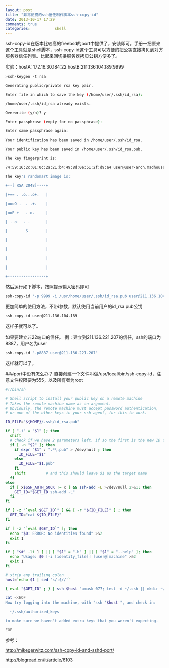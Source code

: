 ```yaml
---
layout: post
title: "非常便捷的ssh信任制作脚本ssh-copy-id"
date: 2013-10-17 17:29
comments: true
categories:           shell
---
```


ssh-copy-id在版本比较高的freebsd的port中提供了，安装即可。手册一把原来这个工具就是shell脚本，ssh-copy-id这个工具可以方便的把公钥直接拷贝到对方服务器信任列表。比起来回切换服务器拷贝公钥方便多了。

<!-- more -->

实验：hostA: 172.16.30.184:22  hostB:211.136.104.189:9999
```bash
>ssh-keygen -t rsa

Generating public/private rsa key pair.

Enter file in which to save the key (/home/user/.ssh/id_rsa):

/home/user/.ssh/id_rsa already exists.

Overwrite (y/n)? y

Enter passphrase (empty for no passphrase):

Enter same passphrase again:

Your identification has been saved in /home/user/.ssh/id_rsa.

Your public key has been saved in /home/user/.ssh/id_rsa.pub.

The key fingerprint is:

74:59:16:2c:01:0c:2a:21:b4:49:8d:0e:51:2f:d9:a4 user@user-arch.madhouse.cn

The key's randomart image is:

+--[ RSA 2048]----+

|+== . .o...o+.   |

|oooO .  . .+.    |

|ooE +   . o.     |

| . o   . .       |

|        S        |

|                 |

|                 |

|                 |

|                 |

+-----------------+
```
然后运行如下脚本，按照提示输入密码即可
```bash
ssh-copy-id '-p 9999 -i /usr/home/user/.ssh/id_rsa.pub user@211.136.104.189'
```
更加简单的使用方法，不带i参数，默认使用当前用户的id_rsa.pub公钥
```bash
ssh-copy-id user@211.136.104.189
```
这样子就可以了。

如果要建立非22端口的信任。
例：建立到211.136.221.207的信任，ssh的端口为8887，用户名为user
```bash
ssh-copy-id "-p8887 user@211.136.221.207"
```
这样就可以了。

###port中没有怎么办？
直接创建一个文件叫做/usr/local/bin/ssh-copy-id，注意文件权限要为555，以及所有者为root
```sh
#!/bin/sh

# Shell script to install your public key on a remote machine
# Takes the remote machine name as an argument.
# Obviously, the remote machine must accept password authentication,
# or one of the other keys in your ssh-agent, for this to work.

ID_FILE="${HOME}/.ssh/id_rsa.pub"

if [ "-i" = "$1" ]; then
  shift
  # check if we have 2 parameters left, if so the first is the new ID file
  if [ -n "$2" ]; then
    if expr "$1" : ".*\.pub" > /dev/null ; then
      ID_FILE="$1"
    else
      ID_FILE="$1.pub"
    fi
    shift         # and this should leave $1 as the target name
  fi
else
  if [ x$SSH_AUTH_SOCK != x ] && ssh-add -L >/dev/null 2>&1; then
    GET_ID="$GET_ID ssh-add -L"
  fi
fi

if [ -z "`eval $GET_ID`" ] && [ -r "${ID_FILE}" ] ; then
  GET_ID="cat ${ID_FILE}"
fi

if [ -z "`eval $GET_ID`" ]; then
  echo "$0: ERROR: No identities found" >&2
  exit 1
fi

if [ "$#" -lt 1 ] || [ "$1" = "-h" ] || [ "$1" = "--help" ]; then
  echo "Usage: $0 [-i [identity_file]] [user@]machine" >&2
  exit 1
fi

# strip any trailing colon
host=`echo $1 | sed 's/:$//'`

{ eval "$GET_ID" ; } | ssh $host "umask 077; test -d ~/.ssh || mkdir ~/.ssh ; cat >> ~/.ssh/authorized_keys" || exit 1

cat <<EOF
Now try logging into the machine, with "ssh '$host'", and check in:

  ~/.ssh/authorized_keys

to make sure we haven't added extra keys that you weren't expecting.

EOF

```

参考：

http://mikegerwitz.com/ssh-copy-id-and-sshd-port/

http://blogread.cn/it/article/6103

